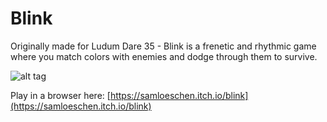 # Blink
Originally made for Ludum Dare 35 - Blink is a frenetic and rhythmic game where you match colors with enemies and dodge through them to survive.

![alt tag](http://i.imgur.com/IXbDCEj.gif)

Play in a browser here: [https://samloeschen.itch.io/blink](https://samloeschen.itch.io/blink)
